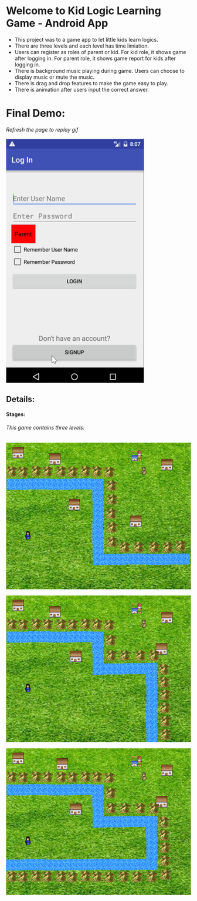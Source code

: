 # [](#header-1) Welcome to Kid Logic Learning Game - Android App
* This project was to a game app to let little kids learn logics.
* There are three levels and each level has time limiation.
* Users can register as roles of parent or kid. For kid role, it shows game after logging in. For parent role, it shows game report for kids after logging in. 
* There is background music playing during game. Users can choose to display music or mute the music.
* There is drag and drop features to make the game easy to play.
* There is animation after users input the correct answer.

# [](#header-1) Final Demo:
_Refresh the page to replay gif_

![gif](res/demo.gif)

## [](#header-2) Details:

#### [](#header-4) Stages:
###### [](#header-6) This game contains three levels:
![png](res/stage1.png)

![png](res/stage2.png)

![png](res/stage3.png)

